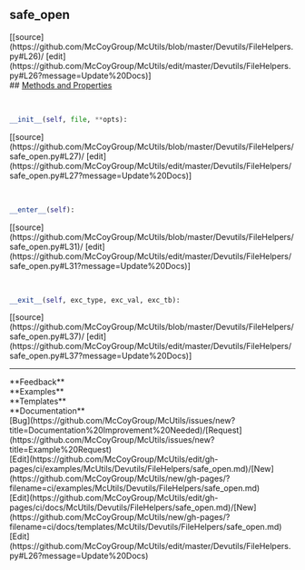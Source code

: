 ## <a id="McUtils.Devutils.FileHelpers.safe_open">safe_open</a> 

<div class="docs-source-link" markdown="1">
[[source](https://github.com/McCoyGroup/McUtils/blob/master/Devutils/FileHelpers.py#L26)/
[edit](https://github.com/McCoyGroup/McUtils/edit/master/Devutils/FileHelpers.py#L26?message=Update%20Docs)]
</div>









<div class="collapsible-section">
 <div class="collapsible-section collapsible-section-header" markdown="1">
## <a class="collapse-link" data-toggle="collapse" href="#methods" markdown="1"> Methods and Properties</a> <a class="float-right" data-toggle="collapse" href="#methods"><i class="fa fa-chevron-down"></i></a>
 </div>
 <div class="collapsible-section collapsible-section-body collapse show" id="methods" markdown="1">
 
<a id="McUtils.Devutils.FileHelpers.safe_open.__init__" class="docs-object-method">&nbsp;</a> 
```python
__init__(self, file, **opts): 
```
<div class="docs-source-link" markdown="1">
[[source](https://github.com/McCoyGroup/McUtils/blob/master/Devutils/FileHelpers/safe_open.py#L27)/
[edit](https://github.com/McCoyGroup/McUtils/edit/master/Devutils/FileHelpers/safe_open.py#L27?message=Update%20Docs)]
</div>


<a id="McUtils.Devutils.FileHelpers.safe_open.__enter__" class="docs-object-method">&nbsp;</a> 
```python
__enter__(self): 
```
<div class="docs-source-link" markdown="1">
[[source](https://github.com/McCoyGroup/McUtils/blob/master/Devutils/FileHelpers/safe_open.py#L31)/
[edit](https://github.com/McCoyGroup/McUtils/edit/master/Devutils/FileHelpers/safe_open.py#L31?message=Update%20Docs)]
</div>


<a id="McUtils.Devutils.FileHelpers.safe_open.__exit__" class="docs-object-method">&nbsp;</a> 
```python
__exit__(self, exc_type, exc_val, exc_tb): 
```
<div class="docs-source-link" markdown="1">
[[source](https://github.com/McCoyGroup/McUtils/blob/master/Devutils/FileHelpers/safe_open.py#L37)/
[edit](https://github.com/McCoyGroup/McUtils/edit/master/Devutils/FileHelpers/safe_open.py#L37?message=Update%20Docs)]
</div>
 </div>
</div>












---


<div markdown="1" class="text-secondary">
<div class="container">
  <div class="row">
   <div class="col" markdown="1">
**Feedback**   
</div>
   <div class="col" markdown="1">
**Examples**   
</div>
   <div class="col" markdown="1">
**Templates**   
</div>
   <div class="col" markdown="1">
**Documentation**   
</div>
   <div class="col" markdown="1">
   
</div>
   <div class="col" markdown="1">
   
</div>
   <div class="col" markdown="1">
   
</div>
</div>
  <div class="row">
   <div class="col" markdown="1">
[Bug](https://github.com/McCoyGroup/McUtils/issues/new?title=Documentation%20Improvement%20Needed)/[Request](https://github.com/McCoyGroup/McUtils/issues/new?title=Example%20Request)   
</div>
   <div class="col" markdown="1">
[Edit](https://github.com/McCoyGroup/McUtils/edit/gh-pages/ci/examples/McUtils/Devutils/FileHelpers/safe_open.md)/[New](https://github.com/McCoyGroup/McUtils/new/gh-pages/?filename=ci/examples/McUtils/Devutils/FileHelpers/safe_open.md)   
</div>
   <div class="col" markdown="1">
[Edit](https://github.com/McCoyGroup/McUtils/edit/gh-pages/ci/docs/McUtils/Devutils/FileHelpers/safe_open.md)/[New](https://github.com/McCoyGroup/McUtils/new/gh-pages/?filename=ci/docs/templates/McUtils/Devutils/FileHelpers/safe_open.md)   
</div>
   <div class="col" markdown="1">
[Edit](https://github.com/McCoyGroup/McUtils/edit/master/Devutils/FileHelpers.py#L26?message=Update%20Docs)   
</div>
   <div class="col" markdown="1">
   
</div>
   <div class="col" markdown="1">
   
</div>
   <div class="col" markdown="1">
   
</div>
</div>
</div>
</div>